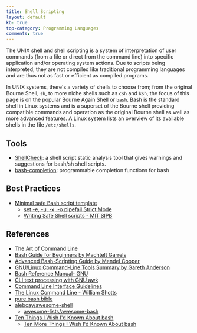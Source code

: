```yaml
---
title: Shell Scripting
layout: default
kb: true
top-category: Programming Languages
comments: true
---
```


The UNIX shell and shell scripting is a system of interpretation of user commands (from a file or direct from the command line) into specific application and/or operating system actions. Due to scripts being interpreted, they are not compiled like traditional programming languages and are thus not as fast or efficient as compiled programs.

In UNIX systems, there's a variety of shells to choose from; from the original Bourne Shell, `sh`, to more niche shells such as `csh` and `ksh`, the focus of this page is on the popular Bourne Again Shell or `bash`. Bash is the standard shell in Linux systems and is a superset of the Bourne shell providing compatible commands and operation as the original Bourne shell as well as more advanced features. A Linux system lists an overview of its available shells in the file `/etc/shells`.


## Tools

* [ShellCheck](https://github.com/koalaman/shellcheck): a shell script static analysis tool that gives warnings and suggestions for bash/sh shell scripts.
* [bash-completion](https://github.com/scop/bash-completion): programmable completion functions for bash

## Best Practices

* [Minimal safe Bash script template](https://betterdev.blog/minimal-safe-bash-script-template/)
  + [set -e, -u, -x, -o pipefail Strict Mode](https://gist.github.com/mohanpedala/1e2ff5661761d3abd0385e8223e16425)
  + [Writing Safe Shell scripts - MIT SIPB](https://sipb.mit.edu/doc/safe-shell/)


## References

* [The Art of Command Line](https://github.com/jlevy/the-art-of-command-line)
* [Bash Guide for Beginners by Machtelt Garrels](http://www.tldp.org/LDP/Bash-Beginners-Guide/html/index.html)
* [Advanced Bash-Scripting Guide by Mendel Cooper](http://www.tldp.org/LDP/abs/html/index.html)
* [GNU/Linux Command-Line Tools Summary by Gareth Anderson](http://www.tldp.org/LDP/GNU-Linux-Tools-Summary/html/index.html)
* [Bash Reference Manual- GNU](https://www.gnu.org/software/bash/manual/bashref.html)
* [CLI text processing with GNU awk](https://learnbyexample.github.io/learn_gnuawk/cover.html)
* [Command Line Interface Guidelines](https://clig.dev/)
* [The Linux Command Line - William Shotts](https://linuxcommand.org/tlcl.php)
* [pure bash bible](https://github.com/dylanaraps/pure-bash-bible)
* [alebcay/awesome-shell](https://github.com/alebcay/awesome-shell)
  + [awesome-lists/awesome-bash](https://github.com/awesome-lists/awesome-bash)
* [Ten Things I Wish I'd Known About bash](https://zwischenzugs.com/2018/01/06/ten-things-i-wish-id-known-about-bash/)
  + [Ten More Things I Wish I'd Known About bash](https://zwischenzugs.com/2018/01/21/ten-more-things-i-wish-id-known-about-bash/)
